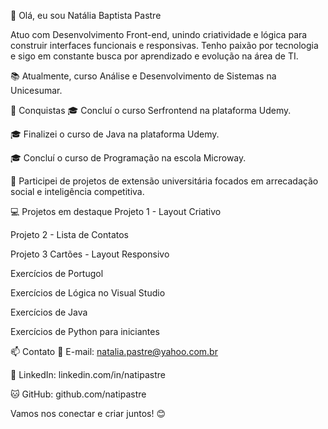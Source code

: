👋 Olá, eu sou Natália Baptista Pastre

Atuo com Desenvolvimento Front-end, unindo criatividade e lógica para construir interfaces funcionais e responsivas. Tenho paixão por tecnologia e sigo em constante busca por aprendizado e evolução na área de TI.

📚 Atualmente, curso Análise e Desenvolvimento de Sistemas na Unicesumar.

🎉 Conquistas
🎓 Concluí o curso Serfrontend na plataforma Udemy.

🎓 Finalizei o curso de Java na plataforma Udemy.

🎓 Concluí o curso de Programação na escola Microway.

🏅 Participei de projetos de extensão universitária focados em arrecadação social e inteligência competitiva.

💻 Projetos em destaque
Projeto 1 - Layout Criativo

Projeto 2 - Lista de Contatos

Projeto 3 Cartões - Layout Responsivo

Exercícios de Portugol

Exercícios de Lógica no Visual Studio

Exercícios de Java

Exercícios de Python para iniciantes

📫 Contato
📧 E-mail: natalia.pastre@yahoo.com.br

💼 LinkedIn: linkedin.com/in/natipastre

🐱 GitHub: github.com/natipastre

Vamos nos conectar e criar juntos! 😊


